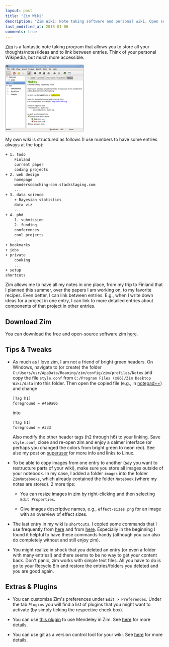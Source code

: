 ```yaml
---
layout: post
title: "Zim Wiki"
description: "Zim Wiki: Note taking software and personal wiki. Open source productivity software."
last_modified_at: 2018-01-06
comments: true
---
```


[Zim](http://zim-wiki.org/ "Zim-Wiki") is a fantastic note taking program that allows you to store all your thoughts/notes/ideas and to link between entries. Think of your personal Wikipedia, but much more accessible. 


![image](/img/zim-demo.png "Image curtesy of zim-wiki.org")

My own wiki is structured as follows (I use numbers to have some entries always at the top):

	+ 1. todo
		Finland
		current paper
		coding projects
	+ 2. web design
		homepage
		wanderscoaching-com.stackstaging.com
		...
	+ 3. data science
		+ Bayesian statistics
		data viz
		...
	+ 4. phd
		1. submission
		2. funding
		conferences
		cool projects
		...
	+ bookmarks
	+ jobs
	+ private
		cooking
		...
	+ setup
	shortcuts
	
Zim allows me to have all my notes in one place, from my trip to Finland that I planned this summer, over the papers I am working on, to my favorite recipes. Even better, I can link between entries. E.g., when I write down ideas for a project in one entry, I can link to more detailed entries about components of that project in other entries. 
	

	
	
## Download Zim

You can download the free and open-source software zim [here](http://zim-wiki.org/downloads.html "Download Zim").
 



##  Tips & Tweaks


- As much as I love zim, I am not a friend of bright green headers. On Windows, navigate to (or create) the folder `C:/Users/usr/AppData/Roaming/zim/config/zim/profiles/Notes` and copy the file `style.conf` from `C:/Program Files (x86)/Zim Desktop Wiki/data` into this folder. Then open the copied file (e.g., in [notepad++](https://notepad-plus-plus.org/download/v7.5.6.html "Download notepad++")) and change
	
	```
	[Tag h1]
	foreground = #4e9a06
	```
	
	into  
	
	```
	[Tag h1]
	foreground = #333
	```
	
	Also modify the other header tags (h2 through h6) to your linking. Save `style.conf`, close and re-open zim and enjoy a calmer interface (or perhaps you changed the colors from bright green to neon red). See also my post on [superuser](https://superuser.com/a/1262056/534265 "superuser") for more info and links to Linux. 
	
- To be able to copy images from one entry to another (say you want to restructure parts of your wiki), make sure you store all images outside of your notebook. In my case, I added a folder `images` into the folder `ZimNotebooks`, which already contained the folder `Notebook` (where my notes are stored). 2 more tips: 

	- You can resize images in zim by right-clicking and then selecting `Edit Properties`. 
	
	- Give images descriptive names, e.g., `effect-sizes.png` for an image with an overview of effect sizes. 


- The last entry in my wiki is `shortcuts`. I copied some commands that I use frequently from [here](http://zim-wiki.org/manual/Help/Wiki_Syntax.html "Zim syntax") and from [here](http://zim-wiki.org/manual/Help/Key_Bindings.html "Zim shortcuts"). Especially in the beginning I found it helpful to have these commands handy (although you can also do completely without and still enjoy zim).  


- You might realize in shock that you deleted an entry (or even a folder with many entries!) and there seems to be no way to get your content back. Don't panic, zim works with simple text files. All you have to do is go to your Recycle Bin and restore the entries/folders you deleted and you are good again. 


## Extras & Plugins

- You can customize Zim's preferences under `Edit > Preferences`. Under the tab `Plugins` you will find a list of plugins that you might want to activate (by simply ticking the respective check box). 

- You can use [this plugin](https://github.com/grahamrow/zim-mendeley-plugin/blob/master/README.md "Mendeley Plugin for Zim") to use Mendeley in Zim. See [here](http://superuser.com/a/1025259/534265 "superuser") for more details. 

- You can use git as a version control tool for your wiki.  See [here](http://zim-wiki.org/manual/Plugins/Version_Control.html "Version Control for Zim") for more details. 

